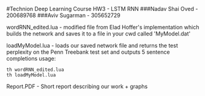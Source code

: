 #Technion Deep Learning Course HW3 - LSTM RNN
###Nadav Shai Oved - 200689768
###Aviv Sugarman - 305652729


wordRNN_edited.lua - modified file from Elad Hoffer's implementation which builds the network and saves it to a file in your cwd called 'MyModel.dat'

loadMyModel.lua - loads our saved network file and returns the test perplexity on the Penn Treebank test set and outputs 5 sentence completions
usage: 
```
th wordRNN_edited.lua
th loadMyModel.lua
```

Report.PDF - Short report describing our work + graphs
